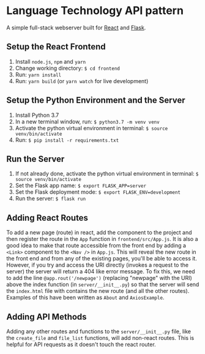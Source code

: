 # Language Technology API pattern

A simple full-stack webserver built for [React](https://reactjs.org/) and [Flask](flask.pocoo.org/).

## Setup the React Frontend

1. Install `node.js`, `npm` and `yarn`
2. Change working directory: `$ cd frontend`
3. Run: `yarn install`
4. Run: `yarn build` (or `yarn watch` for live development)

## Setup the Python Environment and the Server

1. Install Python 3.7
2. In a new terminal window, run: `$ python3.7 -m venv venv`
3. Activate the python virtual environment in terminal: `$ source venv/bin/activate`
4. Run: `$ pip install -r requirements.txt`

## Run the Server

1. If not already done, activate the python virtual environment in terminal: `$ source venv/bin/activate`
2. Set the Flask app name: `$ export FLASK_APP=server`
3. Set the Flask deployment mode: `$ export FLASK_ENV=development`
4. Run the server: `$ flask run`

## Adding React Routes

To add a new page (route) in react, add the component to the project and then register the route in the `App` function in `frontend/src/App.js`. It is also a good idea to make that route accessible from the front end by adding a `<Link>` component to the `<Nav />` in `App.js`. This will reveal the new route in the front end and from any of the existing pages, you'll be able to access it. However, if you try and access the URI directly (invokes a request to the server) the server will return a 404 like error message. To fix this, we need to add the line `@app.rout('/newpage')` (replacing "newpage" with the URI) above the index function (in `server/__init__.py`) so that the server will send the `index.html` file with contains the new route (and all the other routes). Examples of this have been written as `About` and `AxiosExample`.

## Adding API Methods

Adding any other routes and functions to the `server/__init__.py` file, like the `create_file` and `file_list` functions, will add non-react routes. This is helpful for API requests as it doesn't touch the react router.
